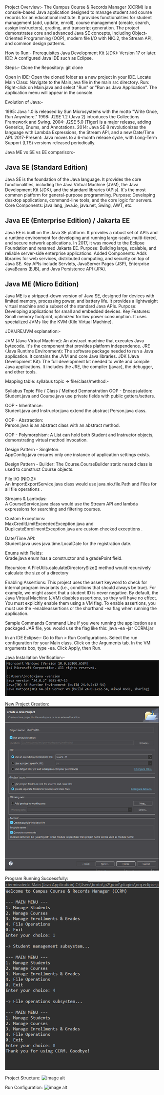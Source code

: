 Project Overview:-
The Campus Course & Records Manager (CCRM) is a console-based Java application designed to manage student and course records for an educational institute. 
It provides functionalities for student management (add, update, enroll), course management (create, search, assign instructors), grading, and transcript generation. 
The project demonstrates core and advanced Java SE concepts, including Object-Oriented Programming (OOP), modern file I/O with NIO.2, the Stream API, and common design patterns.

How to Run:-
Prerequisites
  Java Development Kit (JDK): Version 17 or later.
  IDE: A configured Java IDE such as Eclipse.

Steps:-
Clone the Repository:
git clone <your-repository-link>

Open in IDE: Open the cloned folder as a new project in your IDE.
Locate Main Class: Navigate to the Main.java file in the main src directory.
Run: Right-click on Main.java and select "Run" or "Run as Java Application". The application menu will appear in the console.

Evolution of Java:-

1995: Java 1.0 is released by Sun Microsystems with the motto "Write Once, Run Anywhere."
1998: J2SE 1.2 (Java 2) introduces the Collections Framework and Swing.
2004: J2SE 5.0 (Tiger) is a major release, adding Generics, Enums, and Annotations.
2014: Java SE 8 revolutionizes the language with Lambda Expressions, the Stream API, and a new Date/Time API.
2017-Present: Java moves to a 6-month release cycle, with Long-Term Support (LTS) versions released periodically.

Java ME vs SE vs EE comparison:-
## Java SE (Standard Edition)
Java SE is the foundation of the Java language. It provides the core functionalities, including the Java Virtual Machine (JVM), the Java Development Kit (JDK), and the standard libraries (APIs). It's the most common platform for general-purpose programming.
Purpose: Developing desktop applications, command-line tools, and the core logic for servers.
Core Components: java.lang, java.io, java.net, Swing, AWT, etc.

## Java EE (Enterprise Edition) / Jakarta EE
Java EE is built on the Java SE platform. It provides a robust set of APIs and a runtime environment for developing and running large-scale, multi-tiered, and secure network applications. In 2017, it was moved to the Eclipse Foundation and renamed Jakarta EE.
Purpose: Building large, scalable, and reliable server-side enterprise applications.
Added Components: Adds libraries for web services, distributed computing, and security on top of Java SE. Key APIs include Servlets, JavaServer Pages (JSP), Enterprise JavaBeans (EJB), and Java Persistence API (JPA).

## Java ME (Micro Edition)
Java ME is a stripped-down version of Java SE, designed for devices with limited memory, processing power, and battery life. It provides a lightweight virtual machine and a subset of the standard Java APIs.
Purpose: Developing applications for small and embedded devices.
Key Features: Small memory footprint, optimized for low power consumption. It uses specialized JVMs like the KVM (Kilo Virtual Machine).

JDK/JRE/JVM explanation:-

JVM (Java Virtual Machine): An abstract machine that executes Java bytecode. It's the component that provides platform independence.
JRE (Java Runtime Environment): The software package needed to run a Java application. It contains the JVM and core Java libraries.
JDK (Java Development Kit): The full development kit needed to write and compile Java applications. It includes the JRE, the compiler (javac), the debugger, and other tools.

Mapping table: syllabus topic → file/class/method:- 

Syllabus Topic	File / Class / Method Demonstration
OOP - Encapsulation:		
Student.java and Course.java use private fields with public getters/setters.

OOP - Inheritance:		
Student.java and Instructor.java extend the abstract Person.java class.

OOP - Abstraction:		
Person.java is an abstract class with an abstract method.

OOP - Polymorphism:	
A List<Person> can hold both Student and Instructor objects, demonstrating virtual method invocation.

Design Pattern - Singleton:		
AppConfig.java ensures only one instance of application settings exists.

Design Pattern - Builder:
The Course.CourseBuilder static nested class is used to construct Course objects.

File I/O (NIO.2):	
An ImportExportService.java class would use java.nio.file.Path and Files for all file operations .

Streams & Lambdas:	
A CourseService.java class would use the Stream API and lambda expressions for searching and filtering courses.


Custom Exceptions:		
MaxCreditLimitExceededException.java and DuplicateEnrollmentException.java are custom checked exceptions .

Date/Time API:		
Student.java uses java.time.LocalDate for the registration date.


Enums with Fields:		
Grade.java enum has a constructor and a gradePoint field.

Recursion:
A FileUtils.calculateDirectorySize() method would recursively calculate the size of a directory

Enabling Assertions:
This project uses the assert keyword to check for internal program invariants (i.e., conditions that should always be true). For example, we might assert that a student ID is never negative.
By default, the Java Virtual Machine (JVM) disables assertions, so they will have no effect. You must explicitly enable them using a VM flag.
To enable assertions, you must use the -enableassertions or the shorthand -ea flag when running the application.

Sample Commands
Command Line
If you were running the application as a packaged JAR file, you would use the flag like this:
java -ea -jar CCRM.jar

In an IDE Eclipse:-
Go to Run > Run Configurations.
Select the run configuration for your Main class.
Click on the Arguments tab.
In the VM arguments box, type -ea.
Click Apply, then Run.


Java Installation Verification:-
![image alt](https://github.com/brotodeep/source_code/blob/main/Screenshots/Java%20Installation%20Verification.png?raw=true)

New Project Creation:
![image alt](https://github.com/brotodeep/source_code/blob/main/Screenshots/New%20Project%20Creation.png?raw=true)

Program Running Successfully:
![image alt](https://github.com/brotodeep/source_code/blob/main/Screenshots/Program%20Running%20Successfully.png?raw=true)

Project Structure:
![image alt]()

Run Configuration:
![image alt]()









